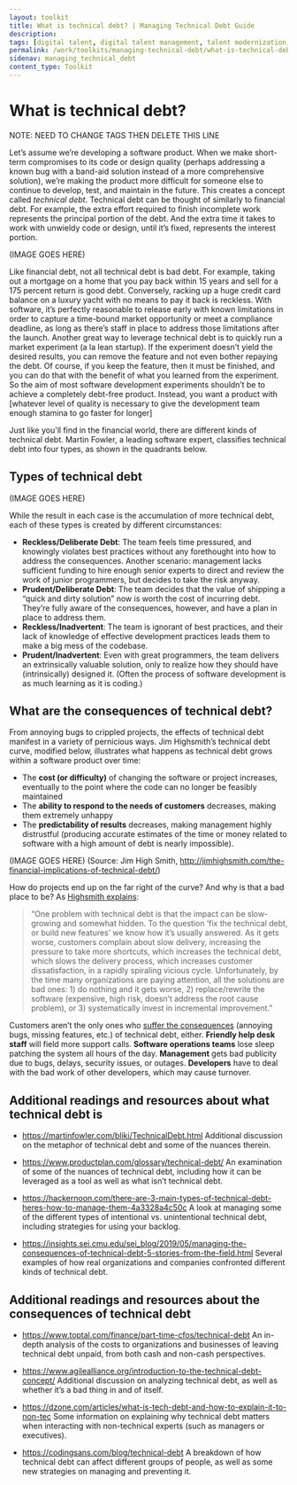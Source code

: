 ```yaml
---
layout: toolkit
title: What is technical debt? | Managing Technical Debt Guide
description:
tags: [digital talent, digital talent management, talent modernization, guide]
permalink: /work/toolkits/managing-technical-debt/what-is-technical-debt/
sidenav: managing_technical_debt
content_type: Toolkit
---
```


# What is technical debt?

NOTE: NEED TO CHANGE TAGS THEN DELETE THIS LINE

Let’s assume we’re developing a software product. When we make short-term compromises to its code or design quality (perhaps addressing a known bug with a band-aid solution instead of a more comprehensive solution), we’re making the product more difficult for someone else to continue to develop, test, and maintain in the future. This creates a concept called *technical debt*. Technical debt can be thought of similarly to financial debt. For example, the extra effort required to finish incomplete work represents the principal portion of the debt. And the extra time it takes to work with unwieldy code or design, until it’s fixed, represents the interest portion.

(IMAGE GOES HERE)

Like financial debt, not all technical debt is bad debt. For example, taking out a mortgage on a home that you pay back within 15 years and sell for a 175 percent return is good debt. Conversely, racking up a huge credit card balance on a luxury yacht with no means to pay it back is reckless. With software, it’s perfectly reasonable to release early with known limitations in order to capture a time-bound market opportunity or meet a compliance deadline, as long as there’s staff in place to address those limitations after the launch. Another great way to leverage technical debt is to quickly run a market experiment (a la lean startup). If the experiment doesn’t yield the desired results, you can remove the feature and not even bother repaying the debt. Of course, if you keep the feature, then it must be finished, and you can do that with the benefit of what you learned from the experiment. So the aim of most software development experiments shouldn’t be to achieve a completely debt-free product. Instead, you want a product with [whatever level of quality is necessary to give the development team enough stamina to go faster for longer]

Just like you'll find in the financial world, there are different kinds of technical debt. Martin Fowler, a leading software expert, classifies technical debt into four types, as shown in the quadrants below.

## Types of technical debt

(IMAGE GOES HERE)

While the result in each case is the accumulation of more technical debt, each of these types is created by different circumstances:
 
- **Reckless/Deliberate Debt**: The team feels time pressured, and knowingly violates best practices without any forethought into how to address the consequences. Another scenario: management lacks sufficient funding to hire enough senior experts to direct and review the work of junior programmers, but decides to take the risk anyway.
- **Prudent/Deliberate Debt**: The team decides that the value of shipping a “quick and dirty solution” now is worth the cost of incurring debt. They’re fully aware of the consequences, however, and have a plan in place to address them.
- **Reckless/Inadvertent**: The team is ignorant of best practices, and their lack of knowledge of effective development practices leads them to make a big mess of the codebase.
- **Prudent/Inadvertent**: Even with great programmers, the team delivers an extrinsically valuable solution, only to realize how they should have (intrinsically) designed it. (Often the process of software development is as much learning as it is coding.)

## What are the consequences of technical debt?
 
From annoying bugs to crippled projects, the effects of technical debt manifest in a variety of pernicious ways. Jim Highsmith’s technical debt curve, modified below, illustrates what happens as technical debt grows within a software product over time:
 
- The **cost (or difficulty)** of changing the software or project increases, eventually to the point where the code can no longer be feasibly maintained
- The **ability to respond to the needs of customers** decreases, making them extremely unhappy
- The **predictability of results** decreases, making management highly distrustful (producing accurate estimates of the time or money related to software with a high amount of debt is nearly impossible).

(IMAGE GOES HERE)
(Source: Jim High Smith, http://jimhighsmith.com/the-financial-implications-of-technical-debt/)

How do projects end up on the far right of the curve? And why is that a bad place to be? As [Highsmith explains](http://jimhighsmith.com/the-financial-implications-of-technical-debt/):
 
> “One problem with technical debt is that the impact can be slow-growing and somewhat hidden. To the question ‘fix the technical debt, or build new features’ we know how it’s 
> usually answered. As it gets worse, customers complain about slow delivery, increasing the pressure to take more shortcuts, which increases the technical debt, which slows the 
> delivery process, which increases customer dissatisfaction, in a rapidly spiraling vicious cycle. Unfortunately, by the time many organizations are paying attention, all the 
> solutions are bad ones: 1) do nothing and it gets worse, 2) replace/rewrite the software (expensive, high risk, doesn’t address the root cause problem), or 3) systematically 
> invest in incremental improvement.”
 
Customers aren’t the only ones who [suffer the consequences](http://www.infoq.com/articles/managing-technical-debt) (annoying bugs, missing features, etc.) of technical debt, either. **Friendly help desk staff** will field more support calls. **Software operations teams** lose sleep patching the system all hours of the day. **Management** gets bad publicity due to bugs, delays, security issues, or outages. **Developers** have to deal with the bad work of other developers, which may cause turnover.

## Additional readings and resources about what technical debt is

- https://martinfowler.com/bliki/TechnicalDebt.html
Additional discussion on the metaphor of technical debt and some of the nuances therein.

- https://www.productplan.com/glossary/technical-debt/
An examination of some of the nuances of technical debt, including how it can be leveraged as a tool as well as what isn’t technical debt.

- https://hackernoon.com/there-are-3-main-types-of-technical-debt-heres-how-to-manage-them-4a3328a4c50c
A look at managing some of the different types of intentional vs. unintentional technical debt, including strategies for using your backlog.

- https://insights.sei.cmu.edu/sei_blog/2019/05/managing-the-consequences-of-technical-debt-5-stories-from-the-field.html
Several examples of how real organizations and companies confronted different kinds of technical debt.

## Additional readings and resources about the consequences of technical debt

- https://www.toptal.com/finance/part-time-cfos/technical-debt
An in-depth analysis of the costs to organizations and businesses of leaving technical debt unpaid, from both cash and non-cash perspectives.

- https://www.agilealliance.org/introduction-to-the-technical-debt-concept/
Additional discussion on analyzing technical debt, as well as whether it’s a bad thing in and of itself.

- https://dzone.com/articles/what-is-tech-debt-and-how-to-explain-it-to-non-tec
Some information on explaining why technical debt matters when interacting with non-technical experts (such as managers or executives).

- https://codingsans.com/blog/technical-debt
A breakdown of how technical debt can affect different groups of people, as well as some new strategies on managing and preventing it.

